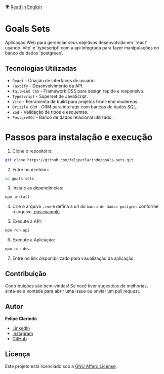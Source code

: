 🌍 [Read in English](README.md)

# Goals Sets

Aplicação Web para gerenciar seus objetivos desenvolvida em 'react' usando 'vite' e 'typescript' com a api integrada para fazer manipulações no banco de dados 'postgrees'.

## Tecnologias Utilizadas
 
- `React` - Criação de interfaces de usuário.
- `Fastify` - Desenvolvimento da API.
- `Tailwind CSS` - Framework CSS para design rápido e responsivo.
- `TypeScript` - Superset de JavaScript.
- `Vite` - Ferramenta de build para projetos front-end modernos.
- `Drizzle ORM` - ORM para interagir com bancos de dados SQL.
- `Zod` - Validação de tipos e esquemas.
- `PostgreSQL` - Banco de dados relacional utilizado.

# Passos para instalação e execução

1. Clone o repositório:

```bash
git clone https://github.com/felipeclarindo/goals-sets.git
```

2. Entre no diretório:

```bash
cd goals-sets
```

3. Instale as dependências:

```bash
npm install
```

4. Crie o arquivo `.env` e defina a url do `banco de dados postgres` conforme o arquivo [.env.example](./.env.example).

5. Execute a API:

```bash
npm run api
```

6. Execute a Aplicação:

```bash
npm run dev
```

7. Entre no link disponibilizado para visualização da aplicação.

## Contribuição

Contribuições são bem-vindas! Se você tiver sugestões de melhorias, sinta-se à vontade para abrir uma issue ou enviar um pull request.

## Autor

**Felipe Clarindo**

- [LinkedIn](https://www.linkedin.com/in/felipeclarindo)
- [Instagram](https://www.instagram.com/lipethecoder)
- [GitHub](https://github.com/felipeclarindo)

## Licença

Este projeto está licenciado sob a [GNU Affero License](https://www.gnu.org/licenses/agpl-3.0.html).